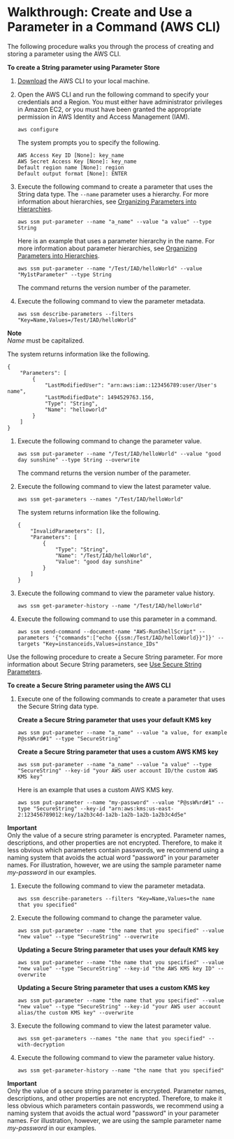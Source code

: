 # Walkthrough: Create and Use a Parameter in a Command \(AWS CLI\)<a name="sysman-paramstore-cli"></a>

The following procedure walks you through the process of creating and storing a parameter using the AWS CLI\.

**To create a String parameter using Parameter Store**

1. [Download](https://aws.amazon.com/cli/) the AWS CLI to your local machine\.

1. Open the AWS CLI and run the following command to specify your credentials and a Region\. You must either have administrator privileges in Amazon EC2, or you must have been granted the appropriate permission in AWS Identity and Access Management \(IAM\)\.

   ```
   aws configure
   ```

   The system prompts you to specify the following\.

   ```
   AWS Access Key ID [None]: key_name
   AWS Secret Access Key [None]: key_name
   Default region name [None]: region
   Default output format [None]: ENTER
   ```

1. Execute the following command to create a parameter that uses the String data type\. The `--name` parameter uses a hierarchy\. For more information about hierarchies, see [Organizing Parameters into Hierarchies](sysman-paramstore-su-organize.md)\.

   ```
   aws ssm put-parameter --name "a_name" --value "a value" --type String
   ```

   Here is an example that uses a parameter hierarchy in the name\. For more information about parameter hierarchies, see [Organizing Parameters into Hierarchies](sysman-paramstore-su-organize.md)\.

   ```
   aws ssm put-parameter --name "/Test/IAD/helloWorld" --value "My1stParameter" --type String 
   ```

   The command returns the version number of the parameter\.

1. Execute the following command to view the parameter metadata\.

   ```
   aws ssm describe-parameters --filters "Key=Name,Values=/Test/IAD/helloWorld"
   ```
**Note**  
*Name* must be capitalized\.

   The system returns information like the following\.

   ```
   {
       "Parameters": [
           {
               "LastModifiedUser": "arn:aws:iam::123456789:user/User's name",
               "LastModifiedDate": 1494529763.156,
               "Type": "String",
               "Name": "helloworld"
           }
       ]
   }
   ```

1. Execute the following command to change the parameter value\.

   ```
   aws ssm put-parameter --name "/Test/IAD/helloWorld" --value "good day sunshine" --type String --overwrite
   ```

   The command returns the version number of the parameter\.

1. Execute the following command to view the latest parameter value\.

   ```
   aws ssm get-parameters --names "/Test/IAD/helloWorld"
   ```

   The system returns information like the following\.

   ```
   {
       "InvalidParameters": [],
       "Parameters": [
           {
               "Type": "String",
               "Name": "/Test/IAD/helloWorld",
               "Value": "good day sunshine"
           }
       ]
   }
   ```

1. Execute the following command to view the parameter value history\.

   ```
   aws ssm get-parameter-history --name "/Test/IAD/helloWorld"
   ```

1. Execute the following command to use this parameter in a command\.

   ```
   aws ssm send-command --document-name "AWS-RunShellScript" --parameters '{"commands":["echo {{ssm:/Test/IAD/helloWorld}}"]}' --targets "Key=instanceids,Values=instance_IDs"
   ```

Use the following procedure to create a Secure String parameter\. For more information about Secure String parameters, see [Use Secure String Parameters](sysman-paramstore-about.md#sysman-paramstore-securestring)\.

**To create a Secure String parameter using the AWS CLI**

1. Execute one of the following commands to create a parameter that uses the Secure String data type\.

   **Create a Secure String parameter that uses your default KMS key**

   ```
   aws ssm put-parameter --name "a_name" --value "a value, for example P@ssW%rd#1" --type "SecureString"
   ```

   **Create a Secure String parameter that uses a custom AWS KMS key**

   ```
   aws ssm put-parameter --name "a_name" --value "a value" --type "SecureString" --key-id "your AWS user account ID/the custom AWS KMS key"
   ```

   Here is an example that uses a custom AWS KMS key\.

   ```
   aws ssm put-parameter --name "my-password" --value "P@ssW%rd#1" --type "SecureString" --key-id "arn:aws:kms:us-east-2:123456789012:key/1a2b3c4d-1a2b-1a2b-1a2b-1a2b3c4d5e"
   ```
**Important**  
Only the value of a secure string parameter is encrypted\. Parameter names, descriptions, and other properties are not encrypted\. Therefore, to make it less obvious which parameters contain passwords, we recommend using a naming system that avoids the actual word "password" in your parameter names\. For illustration, however, we are using the sample parameter name *my\-password* in our examples\.

1. Execute the following command to view the parameter metadata\.

   ```
   aws ssm describe-parameters --filters "Key=Name,Values=the name that you specified"
   ```

1. Execute the following command to change the parameter value\.

   ```
   aws ssm put-parameter --name "the name that you specified" --value "new value" --type "SecureString" --overwrite
   ```

   **Updating a Secure String parameter that uses your default KMS key**

   ```
   aws ssm put-parameter --name "the name that you specified" --value "new value" --type "SecureString" --key-id "the AWS KMS key ID" --overwrite
   ```

   **Updating a Secure String parameter that uses a custom KMS key**

   ```
   aws ssm put-parameter --name "the name that you specified" --value "new value" --type "SecureString" --key-id "your AWS user account alias/the custom KMS key" --overwrite
   ```

1. Execute the following command to view the latest parameter value\.

   ```
   aws ssm get-parameters --names "the name that you specified" --with-decryption
   ```

1. Execute the following command to view the parameter value history\.

   ```
   aws ssm get-parameter-history --name "the name that you specified"
   ```

**Important**  
Only the value of a secure string parameter is encrypted\. Parameter names, descriptions, and other properties are not encrypted\. Therefore, to make it less obvious which parameters contain passwords, we recommend using a naming system that avoids the actual word "password" in your parameter names\. For illustration, however, we are using the sample parameter name *my\-password* in our examples\.